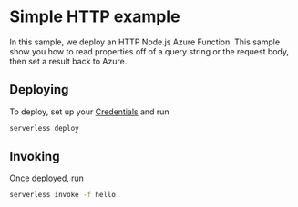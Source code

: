 # Simple HTTP example

In this sample, we deploy an HTTP Node.js Azure Function. This sample show you how to read properties off of a query string or the request body, then set a result back to Azure.

## Deploying

To deploy, set up your [Credentials](TODO) and run

```bash
serverless deploy
```

## Invoking

Once deployed, run

```bash
serverless invoke -f hello
```
